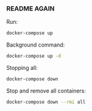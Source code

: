### README AGAIN

Run:
```bash
docker-compose up
```
Background command:
```bash
docker-compose up -d
```
Stopping all:
```bash
docker-compose down
```

Stop and remove all containers:
```bash
docker-compose down --rmi all
```
